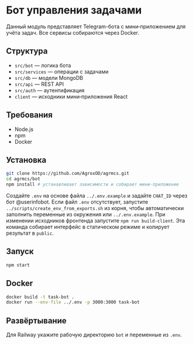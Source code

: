 <!-- Назначение файла: описание Telegram-бота и инструкции по запуску. -->
# Бот управления задачами

Данный модуль представляет Telegram-бота с мини‑приложением для учёта задач. Все сервисы собираются через Docker.

## Структура
- `src/bot` — логика бота
- `src/services` — операции с задачами
- `src/db` — модели MongoDB
- `src/api` — REST API
- `src/auth` — аутентификация
- `client` — исходники мини‑приложения React

## Требования
- Node.js
- npm
- Docker

## Установка
```bash
git clone https://github.com/AgroxOD/agrmcs.git
cd agrmcs/bot
npm install # устанавливает зависимости и собирает мини‑приложение
```
Создайте `.env` на основе файла `../.env.example` и задайте `CHAT_ID` через бот @userinfobot.
Если файл `.env` отсутствует, запустите `../scripts/create_env_from_exports.sh` из корня,
чтобы автоматически заполнить переменные из окружения или `../.env.example`.
При изменении исходников фронтенда запустите `npm run build-client`.
Эта команда собирает интерфейс в статическом режиме и копирует результат в `public`.

## Запуск
```bash
npm start
```

## Docker
```bash
docker build -t task-bot .
docker run --env-file ../.env -p 3000:3000 task-bot
```

## Развёртывание
Для Railway укажите рабочую директорию `bot` и переменные из `.env`.
